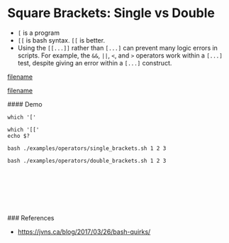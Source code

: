 # Square Brackets: Single vs Double

- `[` is a program
- `[[` is bash syntax. `[[` is better.
- Using the `[[...]]`  rather than `[...]` can prevent many logic errors in scripts. For example, the `&&`, `||`, `<`, and `>` operators work within a `[...]` test, despite giving an error within a `[...]` construct.


[filename](../../examples/operators/single_brackets.sh ':include :type=code bash')

[filename](../../examples/operators/double_brackets.sh ':include :type=code bash')


#### Demo
```
which '['
```

```
which '[['
echo $?
```

```
bash ./examples/operators/single_brackets.sh 1 2 3
```

```
bash ./examples/operators/double_brackets.sh 1 2 3
```

<br><br><br><br><br>

### References
- https://jvns.ca/blog/2017/03/26/bash-quirks/